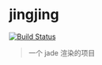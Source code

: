 # jingjing

[![Build Status](https://drone.bstu.cn/api/badges/sliwei/jingjing/status.svg)](https://drone.bstu.cn/sliwei/jingjing)

> 一个 jade 渲染的项目
